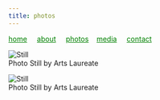 ```yaml
---
title: photos
---
```

<style>
a { color: green; } 
</style>
[home](/)&nbsp;&nbsp;&nbsp;&nbsp; [about](/about.html)&nbsp;&nbsp;&nbsp;&nbsp; [photos](/photos.html)&nbsp;&nbsp;&nbsp; [media](/media.html)&nbsp;&nbsp;&nbsp;&nbsp; [contact](/contact.html)

![Still](https://raharules.github.io/Purcell_Still.jpg)<br />
Photo Still by Arts Laureate

![Still](https://raharules.github.io/Handel_Still.jpg)<br />
Photo Still by Arts Laureate

